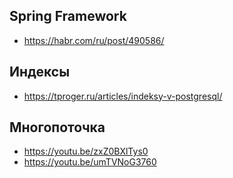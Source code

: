 ## Spring Framework 
- https://habr.com/ru/post/490586/

## Индексы
- https://tproger.ru/articles/indeksy-v-postgresql/

## Многопоточка
- https://youtu.be/zxZ0BXlTys0
- https://youtu.be/umTVNoG3760
